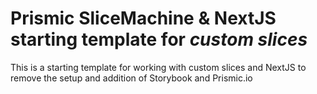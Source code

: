 # Prismic SliceMachine & NextJS starting template for ***custom slices***

This is a starting template for working with custom slices and NextJS to remove the setup and addition of Storybook and Prismic.io
